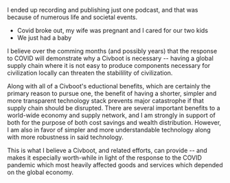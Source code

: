 I ended up recording and publishing just one podcast, and that was because of
numerous life and societal events.

- Covid broke out, my wife was pregnant and I cared for our two kids
- We just had a baby

I believe over the comming months (and possibly years) that the response to COVID
will demonstrate why a Civboot is necessary -- having a global supply chain where
it is not easy to produce components necessary for civilization locally can threaten
the stabilility of civilization. 

Along with all of a Civboot's eductional benefits, which are certainly the primary
reason to pursue one, the benefit of having a shorter, simpler and more transparent
technology stack prevents major catastrophe if that supply chain should be disrupted.
There are several important benefits to a world-wide economy and supply network,
and I am strongly in support of both for the purpose of both cost savings and wealth
distribution. However, I am also in favor of simpler and more understandable
technology along with more robustness in said technology.

This is what I believe a Civboot, and related efforts, can provide -- and makes it
especially worth-while in light of the response to the COVID pandemic which
most heavily affected goods and services which depended on the global economy.

